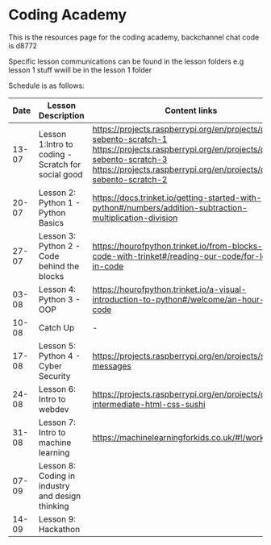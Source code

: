 # Coding Academy

This is the resources page for the coding academy, backchannel chat code is d8772

Specific lesson communications can be found in the lesson folders e.g lesson 1 stuff wwill be in the lesson 1 folder

Schedule is as follows:

|Date| Lesson Description | Content links
|-------|----------------------------------------------------|-------------------------------------------------------------------------------------------------------------------------------------------------------------------------------------------------------|
| 13-07 | Lesson 1:Intro to coding - Scratch for social good | https://projects.raspberrypi.org/en/projects/cd-sebento-scratch-1 https://projects.raspberrypi.org/en/projects/cd-sebento-scratch-3 https://projects.raspberrypi.org/en/projects/cd-sebento-scratch-2 |
| 20-07 | Lesson 2: Python 1 - Python Basics                 | https://docs.trinket.io/getting-started-with-python#/numbers/addition-subtraction-multiplication-division                                                                                             |
| 27-07 | Lesson 3: Python 2 - Code behind the blocks        | https://hourofpython.trinket.io/from-blocks-to-code-with-trinket#/reading-our-code/for-loops-in-code                                                                                                  |
| 03-08 | Lesson 4: Python 3 - OOP                           | https://hourofpython.trinket.io/a-visual-introduction-to-python#/welcome/an-hour-of-code                                                                                                              |
| 10-08 | Catch Up                                           | -                                                                                                                                                                                                     |
| 17-08 | Lesson 5: Python 4 - Cyber Security                | https://projects.raspberrypi.org/en/projects/secret-messages                                                                                                                                          |
| 24-08 | Lesson 6: Intro to webdev                          | https://projects.raspberrypi.org/en/projects/cd-intermediate-html-css-sushi                                                                                                                           |
| 31-08 | Lesson 7: Intro to machine learning                | https://machinelearningforkids.co.uk/#!/worksheets                                                                                                                                                    |
| 07-09 | Lesson 8: Coding in industry and design thinking   |                                                                                                                                                                                                       |
| 14-09 | Lesson 9: Hackathon                                |                                                                                                                                                                                                       |
